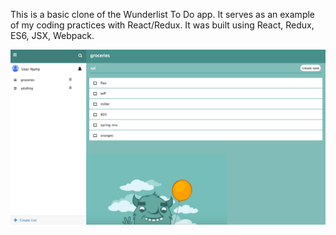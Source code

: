 This is a basic clone of the Wunderlist To Do app. It serves as an example of my coding practices with React/Redux. It was built using React, Redux, ES6, JSX, Webpack.

![Screenshot](screenshot.png)

